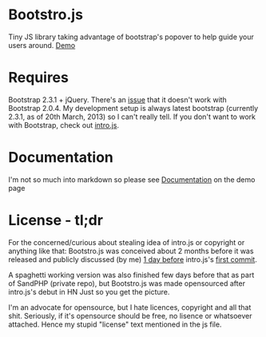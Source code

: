Bootstro.js
========

Tiny JS library taking advantage of bootstrap's popover to help guide your users around. <a href='http://clu3.github.com/bootstro.js'>Demo</a>


Requires
========

Bootstrap 2.3.1 + jQuery. 
There's an <a href='https://github.com/clu3/bootstro.js/issues/6'>issue</a> that it doesn't work with Bootstrap 2.0.4. 
My development setup is always latest bootstrap (currently 2.3.1, as of 20th March, 2013) so I can't really tell.
If you don't want to work with Bootstrap, check out <a href='https://github.com/usablica/intro.js'>intro.js</a>. 

Documentation
========

I'm not so much into markdown so please see <a href='http://clu3.github.com/bootstro.js'>Documentation</a> on the demo page

License - tl;dr
========
For the concerned/curious about stealing idea of intro.js or copyright or anything like that: Bootstro.js was conceived about 2 months before it was released and 
publicly discussed (by me) <a href='http://irc.jquery.org/%23jquery/%23jquery_20130309.log.html#t00:06:34'>1 day before</a> intro.js's <a href='https://github.com/usablica/intro.js/commit/804ea9494c906503dc5602b1205bde5d937f7cf7'>first commit</a>.

A spaghetti working version was also finished few days before that as part of SandPHP (private repo), but Bootstro.js was made opensourced after intro.js's debut in HN
Just so you get the picture. 

I'm an advocate for opensource, but I hate licences, copyright and all that shit. Seriously, if it's opensource should be free, no 
lisence or whatsoever attached. Hence my stupid "license" text mentioned in the js file.
